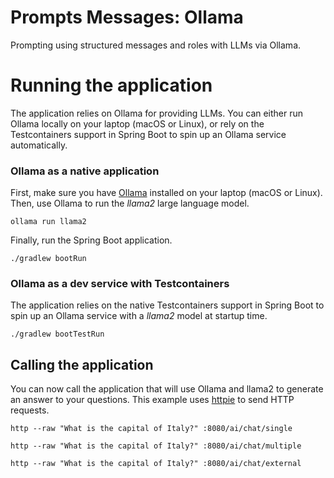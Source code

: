 # Prompts Messages: Ollama

Prompting using structured messages and roles with LLMs via Ollama.

# Running the application

The application relies on Ollama for providing LLMs. You can either run Ollama locally on your laptop (macOS or Linux), or rely on the Testcontainers support in Spring Boot to spin up an Ollama service automatically.

### Ollama as a native application

First, make sure you have [Ollama](https://ollama.ai) installed on your laptop (macOS or Linux).
Then, use Ollama to run the _llama2_ large language model.

```shell
ollama run llama2
```

Finally, run the Spring Boot application.

```shell
./gradlew bootRun
```

### Ollama as a dev service with Testcontainers

The application relies on the native Testcontainers support in Spring Boot to spin up an Ollama service with a _llama2_ model at startup time.

```shell
./gradlew bootTestRun
```

## Calling the application

You can now call the application that will use Ollama and llama2 to generate an answer to your questions.
This example uses [httpie](https://httpie.io) to send HTTP requests.

```shell
http --raw "What is the capital of Italy?" :8080/ai/chat/single
```

```shell
http --raw "What is the capital of Italy?" :8080/ai/chat/multiple
```

```shell
http --raw "What is the capital of Italy?" :8080/ai/chat/external
```
